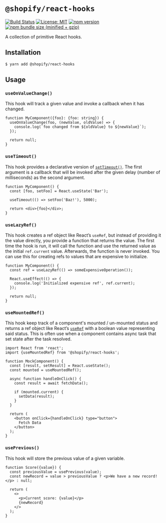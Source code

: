 # `@shopify/react-hooks`

[![Build Status](https://travis-ci.org/Shopify/quilt.svg?branch=master)](https://travis-ci.org/Shopify/quilt)
[![License: MIT](https://img.shields.io/badge/License-MIT-green.svg)](LICENSE.md) [![npm version](https://badge.fury.io/js/%40shopify%2Freact-hooks.svg)](https://badge.fury.io/js/%40shopify%2Freact-hooks.svg) [![npm bundle size (minified + gzip)](https://img.shields.io/bundlephobia/minzip/@shopify/react-hooks.svg)](https://img.shields.io/bundlephobia/minzip/@shopify/react-hooks.svg)

A collection of primitive React hooks.

## Installation

```bash
$ yarn add @shopify/react-hooks
```

## Usage

### `useOnValueChange()`

This hook will track a given value and invoke a callback when it has changed.

```tsx
function MyComponent({foo}: {foo: string}) {
  useOnValueChange(foo, (newValue, oldValue) => {
    console.log(`foo changed from ${oldValue} to ${newValue}`);
  });

  return null;
}
```

### `useTimeout()`

This hook provides a declarative version of [`setTimeout()`](https://developer.mozilla.org/en-US/docs/Web/API/WindowOrWorkerGlobalScope/setTimeout). The first argument is a callback that will be invoked after the given delay (number of milliseconds) as the second argument.

```tsx
function MyComponent() {
  const [foo, setFoo] = React.useState('Bar');

  useTimeout(() => setFoo('Baz!'), 5000);

  return <div>{foo}</div>;
}
```

### `useLazyRef()`

This hook creates a ref object like React’s `useRef`, but instead of providing it the value directly, you provide a function that returns the value. The first time the hook is run, it will call the function and use the returned value as the initial `ref.current` value. Afterwards, the function is never invoked. You can use this for creating refs to values that are expensive to initialize.

```tsx
function MyComponent() {
  const ref = useLazyRef(() => someExpensiveOperation());

  React.useEffect(() => {
    console.log('Initialized expensive ref', ref.current);
  });

  return null;
}
```

### `useMountedRef()`

This hook keep track of a component's mounted / un-mounted status and returns a ref object like React’s [`useRef`](https://reactjs.org/docs/hooks-reference.html#useref) with a boolean value representing said status. This is often use when a component contains async task that set state after the task resolved.

```tsx
import React from 'react';
import {useMountedRef} from '@shopify/react-hooks';

function MockComponent() {
  const [result, setResult] = React.useState();
  const mounted = useMountedRef();

  async function handleOnClick() {
    const result = await fetchData();

    if (mounted.current) {
      setData(result);
    }
  }

  return (
    <button onClick={handleOnClick} type="button">
      Fetch Data
    </button>
  );
}
```

### `usePrevious()`

This hook will store the previous value of a given variable.

```tsx
function Score({value}) {
  const previousValue = usePrevious(value);
  const newRecord = value > previousValue ? <p>We have a new record!</p> : null;

  return (
    <>
      <p>Current score: {value}</p>
      {newRecord}
    </>
  );
}
```
